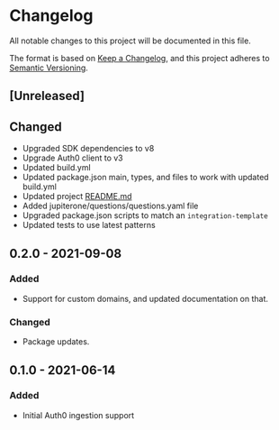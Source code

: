 # Changelog

All notable changes to this project will be documented in this file.

The format is based on [Keep a Changelog](https://keepachangelog.com/en/1.0.0/),
and this project adheres to
[Semantic Versioning](https://semver.org/spec/v2.0.0.html).

## [Unreleased]

## Changed

- Upgraded SDK dependencies to v8
- Upgrade Auth0 client to v3
- Updated build.yml
- Updated package.json main, types, and files to work with updated build.yml
- Updated project [README.md](http://README.md '‌')
- Added jupiterone/questions/questions.yaml file
- Upgraded package.json scripts to match an `integration-template`
- Updated tests to use latest patterns

## 0.2.0 - 2021-09-08

### Added

- Support for custom domains, and updated documentation on that.

### Changed

- Package updates.

## 0.1.0 - 2021-06-14

### Added

- Initial Auth0 ingestion support
